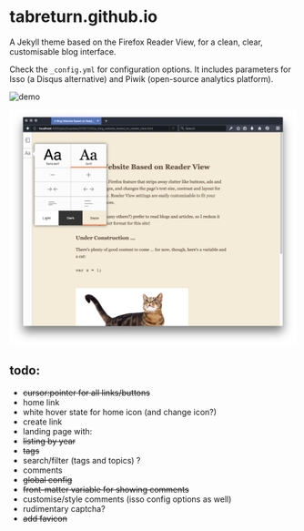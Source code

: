# tabreturn.github.io
A Jekyll theme based on the Firefox Reader View, for a clean, clear,
customisable blog interface.

Check the ``_config.yml`` for configuration options. It includes parameters for
Isso (a Disqus alternative) and Piwik (open-source analytics platform).

![demo](https://tabreturn.github.io/)

![screenshot](screenshot.png)

## todo:
* ~~cursor:pointer for all links/buttons~~
* home link
 * white hover state for home icon (and change icon?)
 * create link
* landing page with:
 * ~~listing by year~~
 * ~~tags~~
 * search/filter (tags and topics) ?
* comments
 * ~~global config~~
 * ~~front-matter variable for showing comments~~
 * customise/style comments (isso config options as well)
 * rudimentary captcha?
* ~~add favicon~~
